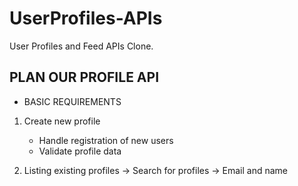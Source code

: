 # UserProfiles-APIs
User Profiles and Feed APIs Clone.

## PLAN OUR PROFILE API
- BASIC REQUIREMENTS
1. Create new profile 
   - Handle registration of new users
   - Validate profile data 

2. Listing existing  profiles
-> Search for profiles
-> Email and name


